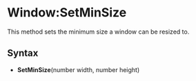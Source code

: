 # Window:SetMinSize

This method sets the minimum size a window can be resized to.

## Syntax

- **SetMinSize**(number width, number height)
